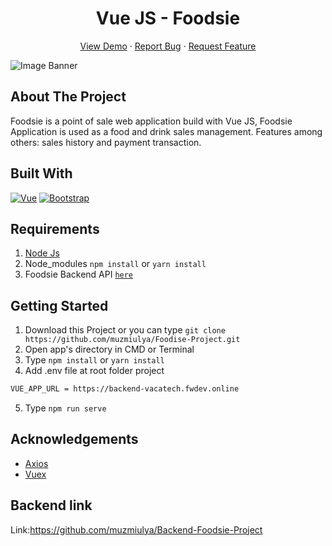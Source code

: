 <h1 align='center'>Vue JS - Foodsie</h1>
  <p align="center">
    <a href="https://foodsie-project.netlify.app/">View Demo</a>
    ·
    <a href="https://github.com/muzmiulya/Foodise-Project/issues">Report Bug</a>
    ·
    <a href="https://github.com/muzmiulya/Foodise-Project/issues">Request Feature</a>
  </p>

![Image Banner](https://user-images.githubusercontent.com/68628908/95963573-0f226c80-0e32-11eb-9812-a027784bdef0.png)

## About The Project

Foodsie is a point of sale web application build with Vue JS, Foodsie Application is used as a food and drink sales management. Features among others: sales history and payment transaction.

## Built With

[![Vue](https://img.shields.io/badge/Vue-v2.6.12-green)](https://github.com/vuejs/vue)
[![Bootstrap](https://img.shields.io/badge/Bootstrap-v4.5.2-blue)](https://github.com/bootstrap-vue/bootstrap-vue)

## Requirements

1. <a href="https://nodejs.org/en/download/">Node Js</a>
2. Node_modules `npm install` or `yarn install`
3. Foodsie Backend API [`here`](https://github.com/muzmiulya/Backend-Foodsie-Project)

## Getting Started

1. Download this Project or you can type `git clone https://github.com/muzmiulya/Foodise-Project.git`
2. Open app's directory in CMD or Terminal
3. Type `npm install` or `yarn install`
4. Add .env file at root folder project

```sh
VUE_APP_URL = https://backend-vacatech.fwdev.online
```

5. Type `npm run serve`

## Acknowledgements

- [Axios](https://www.npmjs.com/package/axios)
- [Vuex](https://vuex.vuejs.org/)

## Backend link

Link:https://github.com/muzmiulya/Backend-Foodsie-Project
